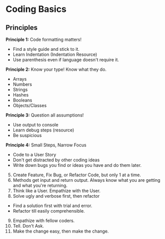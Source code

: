 # Coding Basics

## Principles

**Principle 1:** Code formatting matters!
  * Find a style guide and stick to it.
  * Learn Indentation (Indentation Resource)
  * Use parenthesis even if language doesn't require it.

**Principle 2:** Know your type! Know what they do.
  * Arrays
  * Numbers
  * Strings
  * Hashes
  * Booleans
  * Objects/Classes

**Principle 3:** Question all assumptions!
  * Use output to console
  * Learn debug steps (resource)
  * Be suspicious

**Principle 4:** Small Steps, Narrow Focus
  * Code to a User Story
  * Don't get distracted by other coding ideas
  * Write down bugs you find or ideas you have and do them later.
5. Create Feature, Fix Bug, or Refactor Code, but only 1 at a time.
6. Methods get input and return output. Always know what you are getting and what you're returning.
7. Think like a User. Empathize with the User.
8. Solve ugly and verbose first, then refactor
  * Find a solution first with trial and error.
  * Refactor till easily comprehensible.
9. Empathize with fellow coders.
10. Tell. Don't Ask.
11. Make the change easy, then make the change.
